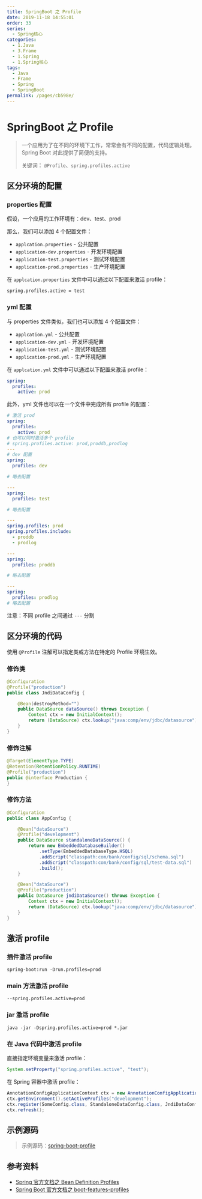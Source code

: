 ```yaml
---
title: SpringBoot 之 Profile
date: 2019-11-18 14:55:01
order: 33
series:
  - Spring核心
categories:
  - 1.Java
  - 3.Frame
  - 1.Spring
  - 1.Spring核心
tags:
  - Java
  - Frame
  - Spring
  - SpringBoot
permalink: /pages/cb598e/
---
```


# SpringBoot 之 Profile

> 一个应用为了在不同的环境下工作，常常会有不同的配置，代码逻辑处理。Spring Boot 对此提供了简便的支持。
>
> 关键词： `@Profile`、`spring.profiles.active`

## 区分环境的配置

### properties 配置

假设，一个应用的工作环境有：dev、test、prod

那么，我们可以添加 4 个配置文件：

- `applcation.properties` - 公共配置
- `application-dev.properties` - 开发环境配置
- `application-test.properties` - 测试环境配置
- `application-prod.properties` - 生产环境配置

在 `applcation.properties` 文件中可以通过以下配置来激活 profile：

```properties
spring.profiles.active = test
```

### yml 配置

与 properties 文件类似，我们也可以添加 4 个配置文件：

- `applcation.yml` - 公共配置
- `application-dev.yml` - 开发环境配置
- `application-test.yml` - 测试环境配置
- `application-prod.yml` - 生产环境配置

在 `applcation.yml` 文件中可以通过以下配置来激活 profile：

```yml
spring:
  profiles:
    active: prod
```

此外，yml 文件也可以在一个文件中完成所有 profile 的配置：

```yml
# 激活 prod
spring:
  profiles:
    active: prod
# 也可以同时激活多个 profile
# spring.profiles.active: prod,proddb,prodlog
---
# dev 配置
spring:
  profiles: dev

# 略去配置

---
spring:
  profiles: test

# 略去配置

---
spring.profiles: prod
spring.profiles.include:
  - proddb
  - prodlog

---
spring:
  profiles: proddb

# 略去配置

---
spring:
  profiles: prodlog
# 略去配置
```

注意：不同 profile 之间通过 `---` 分割

## 区分环境的代码

使用 `@Profile` 注解可以指定类或方法在特定的 Profile 环境生效。

### 修饰类

```java
@Configuration
@Profile("production")
public class JndiDataConfig {

    @Bean(destroyMethod="")
    public DataSource dataSource() throws Exception {
        Context ctx = new InitialContext();
        return (DataSource) ctx.lookup("java:comp/env/jdbc/datasource");
    }
}
```

### 修饰注解

```java
@Target(ElementType.TYPE)
@Retention(RetentionPolicy.RUNTIME)
@Profile("production")
public @interface Production {
}
```

### 修饰方法

```java
@Configuration
public class AppConfig {

    @Bean("dataSource")
    @Profile("development")
    public DataSource standaloneDataSource() {
        return new EmbeddedDatabaseBuilder()
            .setType(EmbeddedDatabaseType.HSQL)
            .addScript("classpath:com/bank/config/sql/schema.sql")
            .addScript("classpath:com/bank/config/sql/test-data.sql")
            .build();
    }

    @Bean("dataSource")
    @Profile("production")
    public DataSource jndiDataSource() throws Exception {
        Context ctx = new InitialContext();
        return (DataSource) ctx.lookup("java:comp/env/jdbc/datasource");
    }
}
```

## 激活 profile

### 插件激活 profile

```
spring-boot:run -Drun.profiles=prod
```

### main 方法激活 profile

```
--spring.profiles.active=prod
```

### jar 激活 profile

```
java -jar -Dspring.profiles.active=prod *.jar
```

### 在 Java 代码中激活 profile

直接指定环境变量来激活 profile：

```java
System.setProperty("spring.profiles.active", "test");
```

在 Spring 容器中激活 profile：

```java
AnnotationConfigApplicationContext ctx = new AnnotationConfigApplicationContext();
ctx.getEnvironment().setActiveProfiles("development");
ctx.register(SomeConfig.class, StandaloneDataConfig.class, JndiDataConfig.class);
ctx.refresh();
```

## 示例源码

> 示例源码：[spring-boot-profile](https://github.com/dunwu/spring-boot-tutorial/tree/master/codes/spring-boot-profile)

## 参考资料

- [Spring 官方文档之 Bean Definition Profiles](https://docs.spring.io/spring/docs/current/spring-framework-reference/core.html#beans-definition-profiles)
- [Spring Boot 官方文档之 boot-features-profiles](https://docs.spring.io/spring-boot/docs/current/reference/htmlsingle/#boot-features-profiles)